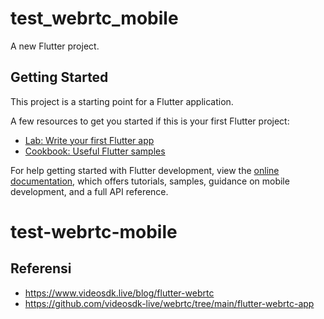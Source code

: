 # test_webrtc_mobile

A new Flutter project.

## Getting Started

This project is a starting point for a Flutter application.

A few resources to get you started if this is your first Flutter project:

- [Lab: Write your first Flutter app](https://docs.flutter.dev/get-started/codelab)
- [Cookbook: Useful Flutter samples](https://docs.flutter.dev/cookbook)

For help getting started with Flutter development, view the
[online documentation](https://docs.flutter.dev/), which offers tutorials,
samples, guidance on mobile development, and a full API reference.

# test-webrtc-mobile

## Referensi

- https://www.videosdk.live/blog/flutter-webrtc
- https://github.com/videosdk-live/webrtc/tree/main/flutter-webrtc-app
